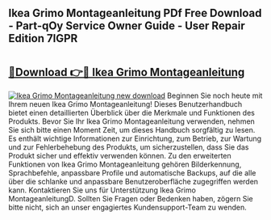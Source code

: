 ## Ikea Grimo Montageanleitung PDf Free Download - Part-qOy Service Owner Guide - User Repair Edition 7lGPR

# <h2><a href="http://df8si86.blite.top/?on=Ikea+Grimo+Montageanleitung">🔗Download 👉🔴 Ikea Grimo Montageanleitung</a></h2>

[![Ikea Grimo Montageanleitung new download](https://i.imgur.com/lujVjoI.png)](http://df8si86.blite.top/?on=Ikea+Grimo+Montageanleitung)
Beginnen Sie noch heute mit Ihrem neuen Ikea Grimo Montageanleitung! Dieses Benutzerhandbuch bietet einen detaillierten Überblick über die Merkmale und Funktionen des Produkts. Bevor Sie Ihr Ikea Grimo Montageanleitung verwenden, nehmen Sie sich bitte einen Moment Zeit, um dieses Handbuch sorgfältig zu lesen. Es enthält wichtige Informationen zur Einrichtung, zum Betrieb, zur Wartung und zur Fehlerbehebung des Produkts, um sicherzustellen, dass Sie das Produkt sicher und effektiv verwenden können. Zu den erweiterten Funktionen von Ikea Grimo Montageanleitung gehören Bilderkennung, Sprachbefehle, anpassbare Profile und automatische Backups, auf die alle über die schlanke und anpassbare Benutzeroberfläche zugegriffen werden kann. Kontaktieren Sie uns für Unterstützung Ikea Grimo MontageanleitungD. Sollten Sie Fragen oder Bedenken haben, zögern Sie bitte nicht, sich an unser engagiertes Kundensupport-Team zu wenden.
